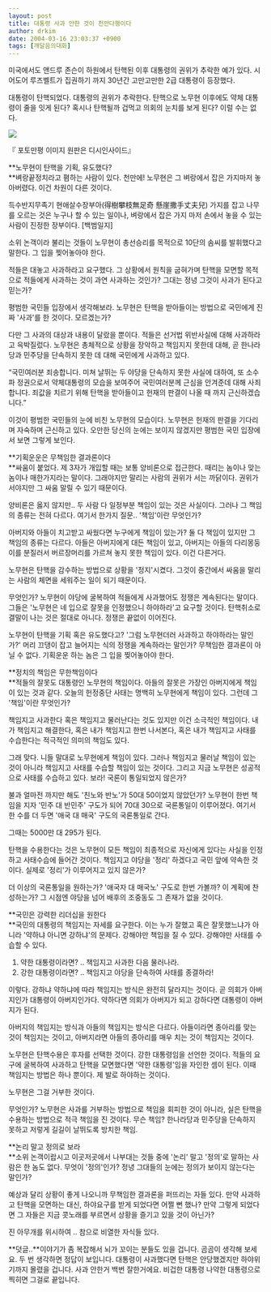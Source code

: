 ```yaml
---
layout: post
title: 대통령 사과 안한 것이 천만다행이다
author: drkim
date: 2004-03-16 23:03:37 +0900
tags: [깨달음의대화]
---
```

미국에서도 앤드루 존슨이 하원에서 탄핵된 이후 대통령의 권위가 추락한 예가 있다. 시어도어 루즈벨트가 집권하기 까지 30년간 고만고만한 2급 대통령이 등장했다. 

대통령이 탄핵되었다. 대통령의 권위가 추락한다. 탄핵으로 노무현 이후에도 약체 대통령이 줄을 잇게 된다? 혹시나 탄핵될까 겁먹고 의회의 눈치를 보게 된다? 이럴 수는 없다. 


  ![](http://drkimz.com/technote/board/KDR/upimg/1079444023.jpg)


  『 포토만평 이미지 원판은 디시인사이드』


**노무현이 탄핵을 기획, 유도했다?  
**벼랑끝정치라고 폄하는 사람이 있다. 천만에! 노무현은 그 벼랑에서 잡은 가지마저 놓아버렸다. 이건 차원이 다른 것이다. 

득수반지무족기 현애살수장부아(得樹攀枝無足奇 懸崖撒手丈夫兒) 가지를 잡고 나무를 오르는 것은 누구나 할 수 있는 일이나, 벼랑에서 잡은 가지 마저 손에서 놓을 수 있는 사람이 진정한 장부이다. [백범일지]

소위 논객이라 불리는 것들이 노무현이 총선승리를 목적으로 10단의 솜씨를 발휘했다고 말한다. 그 입을 찢어놓아야 한다. 

적들은 대놓고 사과하라고 요구했다. 그 상황에서 원칙을 굽혀가며 탄핵을 모면할 목적으로 적들에게 사과하는 것이 과연 사과하는 것인가? 그대는 정녕 그것이 사과가 된다고 믿는가?

평범한 국민들 입장에서 생각해보라. 노무현은 탄핵을 받아들이는 방법으로 국민에게 진짜 '사과'를 한 것이다. 모르겠는가?

다만 그 사과의 대상과 내용이 달랐을 뿐이다. 적들은 선거법 위반사실에 대해 사과하라고 윽박질렀다. 노무현은 총체적으로 상황을 장악하고 책임지지 못한데 대해, 곧 한나라당과 민주당을 단속하지 못한 데 대해 국민에게 사과하고 있다. 

“국민여러분 죄송합니다. 미쳐 날뛰는 두 야당을 단속하지 못한 사실에 대하여, 또 소수파 정권으로서 약체대통령의 모습을 보여주어 국민여러분께 근심을 안겨준데 대해 사죄합니다. 죄값을 치르기 위해 탄핵을 받아들이고 헌재의 판결이 나올 때 까지 근신하겠습니다.” 

이것이 평범한 국민들의 눈에 비친 노무현의 모습이다. 노무현은 헌재의 판결을 기다리며 자숙하며 근신하고 있다. 오만한 당신의 눈에는 보이지 않겠지만 평범한 국민 입장에서 보면 그렇게 보인다. 

**기획운운은 무책임한 결과론이다  
**싸움이 붙었다. 제 3자가 개입할 때는 보통 양비론으로 접근한다. 때리는 놈이나 맞는 놈이나 매한가지라는 말이다. 그래야지만 말리는 사람의 권위가 서는 까닭이다. 권위가 서야지만 그 싸움 말릴 수 있기 때문이다. 

양비론은 옳지 않지만.. 두 사람 다 일정부분 책임이 있는 것은 사실이다. 그러나 그 책임의 종류는 전혀 다르다. 여기서 한가지 질문.. '책임'이란 무엇인가?

아버지와 아들이 치고받고 싸웠다면 누구에게 책임이 있는가? 둘 다 책임이 있지만 그 책임의 종류는 다르다. 아들은 아버지에게 대든 책임이 있고, 아버지는 아들의 다리몽둥이를 분질러서 버르장머리를 가르쳐 놓지 못한 책임이 있다. 이건 다른거다. 

노무현은 탄핵을 감수하는 방법으로 상황을 '정지'시켰다. 그것이 중간에서 싸움을 말리는 사람의 체면을 세워주는 일이 되기 때문이다. 

무엇인가? 노무현이 야당에 굴복하여 적들에게 사과했어도 정쟁은 계속된다는 말이다. 그들은 '노무현은 네 입으로 잘못을 인정했으니 하야하라'고 요구할 것이다. 탄핵취소로 결말이 나는 것은 절대로 아니다. 정쟁은 끝없이 이어진다. 

노무현이 탄핵을 기획 혹은 유도했다고? '그럼 노무현더러 사과하고 하야하라는 말인가?' 머리 끄댕이 잡고 늘어지는 식의 정쟁을 계속하라는 말인가? 무책임한 결과론이 아닐 수 없다. 기획운운 하는 놈은 그 입을 찢어놓아야 한다. 

**정치의 책임은 무한책임이다  
**적들의 잘못도 대통령인 노무현의 책임이다. 아들의 잘못은 가장인 아버지에게 책임이 있는 것과 같다. 오늘의 헌정중단 사태는 명백히 노무현에게 책임이 있다. 그런데 그 '책임'이란 무엇인가?

책임지고 사과한다 혹은 책임지고 물러난다는 것도 있지만 이건 소극적인 책임이다. 내가 책임지고 해결한다, 혹은 내가 책임지고 한번 나서본다, 혹은 내가 책임지고 사태를 수습한다는 적극적인 의미의 책임도 있다.

그래 맞다. 니들 말대로 노무현에게 책임이 있다. 그러나 책임지고 물러날 책임이 있는 것이 아니라 책임지고 사태를 수습할 책임이 있는 것이다. 그리고 지금 노무현은 성공적으로 사태를 수습하고 있다. 보라! 국론이 통일되었지 않은가?

불과 얼마전 까지만 해도 '친노와 반노'가 50대 50이었지 않았던가? 노무현이 한번 책임을 지자 '민주 대 반민주' 구도가 되어 70대 30으로 국론통일이 이루어졌다. 여기서 한 수를 더 두면 '애국 대 매국' 구도의 국론통일로 간다. 

그때는 5000만 대 295가 된다. 

탄핵을 수용한다는 것은 노무현이 모든 책임이 최종적으로 자신에게 있다는 사실을 인정하고 사태수습에 들어간 것이다. 책임지고 야당을 '정리' 하겠다고 국민 앞에 약속한 것이다. 실제로 '정리'가 이루어지고 있지 않은가? 

더 이상의 국론통일을 원하는가? '애국자 대 매국노' 구도로 한번 가볼까? 이 계획에 찬성하는가? 그 시점엔 야당을 넘어 배후의 조중동도 그 존재가 없을 것이다. 

**국민은 강력한 리더십을 원한다  
**국민의 대통령의 책임지는 자세를 요구한다. 이는 누가 잘했고 혹은 잘못했느냐가 아니라 '약하냐 아니면 강하냐'의 문제다. 강해야만 책임을 질 수 있다. 강해야만 사태를 수습할 수 있다. 

1) 약한 대통령이라면? .. 책임지고 사과한 다음 물러나라.  
2) 강한 대통령이라면? .. 책임지고 야당을 단속하여 사태를 종결하라! 

이렇다. 강하냐 약하냐에 따라 책임지는 방식은 완전히 달라지는 것이다. 곧 의회가 아버지인가 대통령이 아버지인가다. 약하다면 의회가 아버지가 되고 강하다면 대통령이 아버지가 된다. 

아버지의 책임지는 방식과 아들의 책임지는 방식은 다르다. 아들이라면 종아리를 맞는 것이 책임지는 것이고, 아버지라면 아들의 종아리를 매우 치는 것이 책임지는 것이다. 

노무현은 탄핵수용은 후자를 선택한 것이다. 강한 대통령임을 선언한 것이다. 적들의 요구에 굴복하여 사과하고 탄핵을 모면했다면 '약한 대통령'임을 자인한 셈이 된다. 이때 책임지는 방법은 하나 뿐이다. 제 발로 하야하는 것이다. 

노무현은 그걸 거부한 것이다. 

무엇인가? 노무현은 사과를 거부하는 방법으로 책임을 회피한 것이 아니라, 실은 탄핵을 수용하는 방법으로 적극 책임을 진 것이다. 무슨 책임? 한나라당과 민주당을 단속하지 못하고 저렇게 길길이 날뛰도록 방치한 책임. 

**논리 말고 정의로 보라  
**소위 논객이랍시고 이곳저곳에서 나부대는 것들 중에 '논리' 말고 '정의'로 말하는 사람은 한 놈도 없다. 무엇이 '정의'인가? 정녕 그대들의 눈에는 정의가 보이지 않는다는 말인가? 

예상과 달리 상황이 좋게 나오니까 무책임한 결과론을 퍼뜨리는 자들 있다. 만약 사과하고 탄핵을 모면하는 대신, 하야요구를 받게 되었다면 어쩔 뻔 했나? 만약 그렇게 되었다면 그 자들은 지금 콧노래를 부르면서 상황을 즐기고 있을 것이 아닌가?

진 아무개를 위시하여 .. 참으로 비열한 자식들 있다.

**덧글..**이야기가 좀 복잡해서 뇌가 꼬이는 분들도 있을 겁니다. 곰곰이 생각해 보세요. 두 번 생각하면 정답이 보입니다. 대통령이 사과했다면 탄핵은 안당했겠지만 하야위기까지 몰렸을 겁니다. 사과 안한거 백번 잘한거에요. 비겁한 대통령 나약한 대통령으로 찍히면 그걸로 끝입니다.